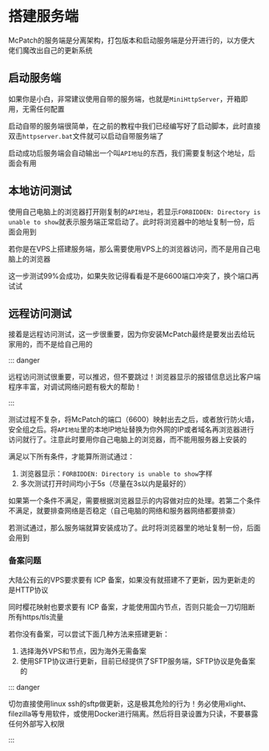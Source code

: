 # 搭建服务端

McPatch的服务端是分离架构，打包版本和启动服务端是分开进行的，以方便大佬们魔改出自己的更新系统

## 启动服务端

如果你是小白，非常建议使用自带的服务端，也就是`MiniHttpServer`，开箱即用，无需任何配置

启动自带的服务端很简单，在之前的教程中我们已经编写好了启动脚本，此时直接双击`httpserver.bat`文件就可以启动自带服务端了

启动成功后服务端会自动输出一个叫`API地址`的东西，我们需要复制这个地址，后面会有用

## 本地访问测试

使用自己电脑上的浏览器打开刚复制的`API地址`，若显示`FORBIDDEN: Directory is unable to show`就表示服务端正常启动了。此时将浏览器中的地址复制一份，后面会用到

若你是在VPS上搭建服务端，那么需要使用VPS上的浏览器访问，而不是用自己电脑上的浏览器

这一步测试99%会成功，如果失败记得看看是不是6600端口冲突了，换个端口再试试

## 远程访问测试

接着是远程访问测试，这一步很重要，因为你安装McPatch最终是要发出去给玩家用的，而不是给自己用的

::: danger

远程访问测试很重要，可以推迟，但不要跳过！浏览器显示的报错信息远比客户端程序丰富，对调试网络问题有极大的帮助！

:::

测试过程不复杂，将McPatch的端口（6600）映射出去之后，或者放行防火墙，安全组之后。将`API地址`里的本地IP地址替换为你外网的IP或者域名再浏览器进行访问就行了。注意此时要用你自己电脑上的浏览器，而不能用服务器上安装的

满足以下所有条件，才能算所测试通过：

1. 浏览器显示：`FORBIDDEN: Directory is unable to show`字样
2. 多次测试打开时间均小于5s（尽量在3s以内是最好的）

如果第一个条件不满足，需要根据浏览器显示的内容做对应的处理。若第二个条件不满足，就要排查网络是否稳定（自己电脑的网络和服务器网络都要排查）

若测试通过，那么服务端就算安装成功了。此时将浏览器里的地址复制一份，后面会用到

### 备案问题

大陆公有云的VPS要求要有 ICP 备案，如果没有就搭建不了更新，因为更新走的是HTTP协议

同时樱花映射也要求要有 ICP 备案，才能使用国内节点，否则只能会一刀切阻断所有https/tls流量

若你没有备案，可以尝试下面几种方法来搭建更新：

1. 选择海外VPS和节点，因为海外无需备案
2. 使用SFTP协议进行更新，目前已经提供了SFTP服务端，SFTP协议是免备案的

::: danger

切勿直接使用linux ssh的sftp做更新，这是极其危险的行为！务必使用xlight、filezilla等专用软件，或使用Docker进行隔离。然后将目录设置为只读，不要暴露任何外部写入权限

:::
